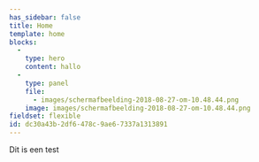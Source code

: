 ```yaml
---
has_sidebar: false
title: Home
template: home
blocks:
  -
    type: hero
    content: hallo
  -
    type: panel
    file:
      - images/schermafbeelding-2018-08-27-om-10.48.44.png
    image: images/schermafbeelding-2018-08-27-om-10.48.44.png
fieldset: flexible
id: dc30a43b-2df6-478c-9ae6-7337a1313891
---
```

Dit is een test